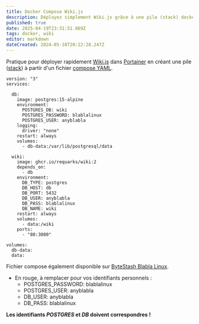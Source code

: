 ```yaml
---
title: Docker Compose Wiki.js
description: Déployez simplement Wiki.js grâce à une pile (stack) docker compose.
published: true
date: 2025-04-19T23:31:51.869Z
tags: docker, wiki
editor: markdown
dateCreated: 2024-05-18T20:22:28.247Z
---
```


Pratique pour déployer rapidement [Wiki.js](https://js.wiki) dans [Portainer](https://www.portainer.io) en créant une pile ([stack](https://docs.portainer.io/user/docker/stacks)) à partir d'un fichier [compose YAML](https://docs.docker.com/compose/compose-application-model/).

```plaintext
version: "3"
services:

  db:
    image: postgres:15-alpine
    environment:
      POSTGRES_DB: wiki
      POSTGRES_PASSWORD: blablalinux
      POSTGRES_USER: anyblabla
    logging:
      driver: "none"
    restart: always
    volumes:
      - db-data:/var/lib/postgresql/data

  wiki:
    image: ghcr.io/requarks/wiki:2
    depends_on:
      - db
    environment:
      DB_TYPE: postgres
      DB_HOST: db
      DB_PORT: 5432
      DB_USER: anyblabla
      DB_PASS: blablalinux
      DB_NAME: wiki
    restart: always
    volumes:
      - data:/wiki
    ports:
      - "80:3000"

volumes:
  db-data:
  data:
```

Fichier compose également disponible sur [ByteStash Blabla Linux](https://bytestash.blablalinux.be/public/snippets).

-   En rouge, à remplacer pour vos identifiants personnels :
    -   POSTGRES\_PASSWORD: blablalinux
    -   POSTGRES\_USER: anyblabla
    -   DB\_USER: anyblabla
    -   DB\_PASS: blablalinux

**Les identifiants _POSTGRES_ et _DB_ doivent correspondres !**
